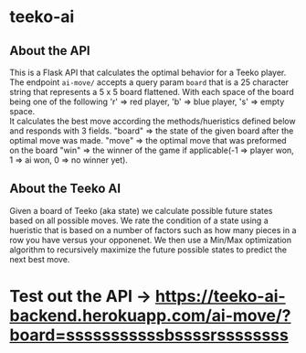 # teeko-ai

## About the API 
This is a Flask API that calculates the optimal behavior for a Teeko player. 
The endpoint `ai-move/` accepts a query param `board` that is a 25 character string that represents a 5 x 5 board flattened. 
With each space of the board being one of the following 'r' => red player, 'b' => blue player, 's' => empty space.  
It calculates the best move according the methods/hueristics defined below and responds with 3 fields.
"board" => the state of the given board after the optimal move was made.
"move" => the optimal move that was preformed on the board
"win" => the winner of the game if applicable(-1 => player won, 1 => ai won, 0 => no winner yet).


## About the Teeko AI
Given a board of Teeko (aka state) we calculate possible future states based on all possible moves. 
We rate the condition of a state using a hueristic that is based on a number of factors such as how many pieces in a row you have versus your opponenet.
We then use a Min/Max optimization algorithm to recursively maximize the future possible states to predict the next best move.

# Test out the API -> https://teeko-ai-backend.herokuapp.com/ai-move/?board=sssssssssssbssssrssssssss
